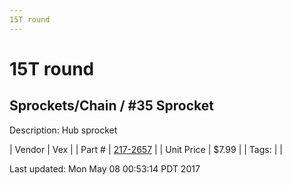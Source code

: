 ```yaml
---
15T round
---
```


# 15T round
## Sprockets/Chain / #35 Sprocket
Description: 	Hub sprocket 

| Vendor | Vex | 
| Part # | [217-2657](http://www.vexrobotics.com/vexpro/motion/sprockets-and-chain/35-sprockets.html) | 
| Unit Price | $7.99 | 
| Tags: |  | 

Last updated: Mon May 08 00:53:14 PDT 2017